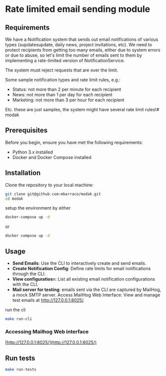 # Rate limited email sending module

##  Requirements

We have a Notification system that sends out email notifications of various types (supdatesupdate, daily news, project invitations, etc). We need to protect recipients from getting too many emails, either due to system errors or due to abuse, so let's limit the number of emails sent to them by implementing a rate-limited version of NotificationService.

The system must reject requests that are over the limit.

Some sample notification types and rate limit rules, e.g.:

* Status: not more than 2 per minute for each recipient
* News: not more than 1 per day for each recipient
* Marketing: not more than 3 per hour for each recipient

Etc. these are just samples, the system might have several rate limit rules!# modak


## Prerequisites

Before you begin, ensure you have met the following requirements:

- Python 3.x installed
- Docker and Docker Compose installed

## Installation

Clone the repository to your local machine:

```bash
git clone git@github.com:mbarraco/modak.git
cd modak
```

setup the environment by either
```bash
docker-compose up -d
```
or
```bash
docker compose up -d
```

## Usage

* **Send Emails**: Use the CLI to interactively create and send emails.
* **Create Notification Config**: Define rate limits for email notifications through the CLI.
* **View configuratios**n: List all existing email notification configurations with the CLI.
* **Mail server for testing**: emails sent via the CLI are captured by MailHog, a mock SMTP server.
Access MailHog Web Interface: View and manage test emails at http://127.0.0.1:8025/.


run the cli
```bash
make run-cli
```

### Accessing Mailhog Web interface
[http://127.0.0.1:8025/](http://127.0.0.1:8025/)

## Run tests
```bash
make run-tests
```